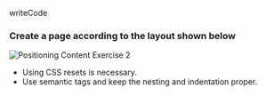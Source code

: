 writeCode

### Create a page according to the layout shown below

![Positioning Content Exercise 2](https://raw.githubusercontent.com/suraj122/AC-STYLE-images/master/positioning-content/ex-2.png)

- Using CSS resets is necessary.
- Use semantic tags and keep the nesting and indentation proper.

